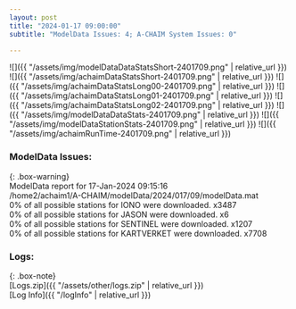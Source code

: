 ```yaml
---
layout: post
title: "2024-01-17 09:00:00"
subtitle: "ModelData Issues: 4; A-CHAIM System Issues: 0"

---
```


![]({{ "/assets/img/modelDataDataStatsShort-2401709.png" | relative_url }})
![]({{ "/assets/img/achaimDataStatsShort-2401709.png" | relative_url }})
![]({{ "/assets/img/achaimDataStatsLong00-2401709.png" | relative_url }})
![]({{ "/assets/img/achaimDataStatsLong01-2401709.png" | relative_url }})
![]({{ "/assets/img/achaimDataStatsLong02-2401709.png" | relative_url }})
![]({{ "/assets/img/modelDataDataStats-2401709.png" | relative_url }})
![]({{ "/assets/img/modelDataStationStats-2401709.png" | relative_url }})
![]({{ "/assets/img/achaimRunTime-2401709.png" | relative_url }})


### ModelData Issues:  
  
{: .box-warning}  
 ModelData report for 17-Jan-2024 09:15:16   
 /home2/achaim1/A-CHAIM/modelData/2024/017/09/modelData.mat   
 0% of all possible stations for IONO were downloaded. x3487   
 0% of all possible stations for JASON were downloaded. x6   
 0% of all possible stations for SENTINEL were downloaded. x1207   
 0% of all possible stations for KARTVERKET were downloaded. x7708   
  


### Logs:  
  
{: .box-note}  
[Logs.zip]({{ "/assets/other/logs.zip" | relative_url }})  
[Log Info]({{ "/logInfo" | relative_url }})  
